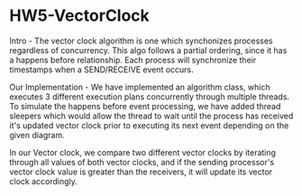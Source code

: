 # HW5-VectorClock

Intro - The vector clock algorithm is one which synchonizes processes regardless of concurrency. This algo follows a partial 
ordering, since it has a happens before relationship. Each process will synchronize their timestamps when a SEND/RECEIVE event
occurs. 

Our Implementation - We have implemented an algorithm class, which executes 3 different execution plans concurrently through multiple threads. To 
simulate the happens before event processing, we have added thread sleepers which would allow the thread to wait until the 
process has received it's updated vector clock prior to executing its next event depending on the given diagram.

In our Vector clock, we compare two different vector clocks by iterating through all values of both vector clocks, and if the
sending processor's vector clock value is greater than the receivers, it will update its vector clock accordingly.

